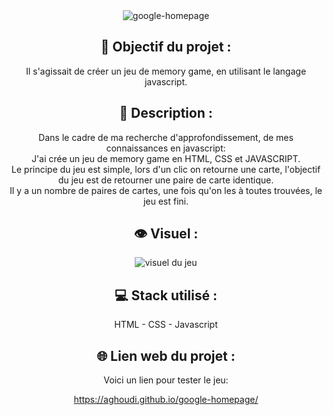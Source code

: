 <div align=center><img src="https://user-images.githubusercontent.com/27373255/137556104-b3db7aaa-ad41-45f9-a606-9d36e55aacad.png" alt="google-homepage"/></div>
<h2 align=center>🎯 Objectif du projet :</h2>
<p align=center>Il s'agissait de créer un jeu de memory game, en utilisant le langage javascript.</p>

<h2 align=center>📝 Description :</h2>

<p align=center>Dans le cadre de ma recherche d'approfondissement, de mes connaissances en javascript:</br>
J'ai crée un jeu de memory game en HTML, CSS et JAVASCRIPT.</br>
Le principe du jeu est simple, lors d'un clic on retourne une carte, l'objectif du jeu est de retourner une paire de carte identique.</br>
Il y a un nombre de paires de cartes, une fois qu'on les à toutes trouvées, le jeu est fini.</p>

<h2 align=center>👁️ Visuel :</h2>
<div align=center><img src="https://i.postimg.cc/XvK18NBm/memory.jpg" alt="visuel du jeu"</div>

<h2 align=center>💻 Stack utilisé :</h2>

<p align=center>HTML - CSS - Javascript</p>

<h2 align=center>🌐 Lien web du projet :</h2>

<p align=center>Voici un lien pour tester le jeu:

  <a title="https://aghoudi.github.io/google-homepage/" role="link" target="_blank" class="text-bold" rel="noopener noreferrer" href="https://aghoudi.github.io/google-homepage/">https://aghoudi.github.io/google-homepage/</a></p>

